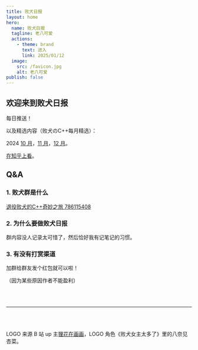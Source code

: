```yaml
---
title: 败犬日报
layout: home
hero:
  name: 败犬日报
  tagline: 老八可爱
  actions:
    - theme: brand
      text: 进入
      link: 2025/01/12
  image:
    src: /favicon.jpg
    alt: 老八可爱
publish: false
---
```


## 欢迎来到败犬日报

每日推送！

以及精选内容（败犬のC++每月精选）：

2024 [10 月](2024/10/)，[11 月](2024/11/)，[12 月](2024/12/)。

[在知乎上看](https://zhuanlan.zhihu.com/column/c_1846629212653506560)。

## Q&A

### 1. 败犬群是什么

[退役败犬的C++奇妙之旅 786115408](https://qm.qq.com/q/NCJmtSyaoq)

### 2. 为什么要做败犬日报

群内容没人记录太可惜了，然后恰好我有记笔记的习惯。

### 3. 有没有打赏渠道

加群给群友发个红包就可以啦！

（因为某些原因作者不能盈利）

<br/>

<br/>

***

<br/>

<br/>

LOGO 来源 B 站 up 主[狸花在画画](https://space.bilibili.com/244937198)，LOGO 角色《败犬女主太多了》里的八奈见杏菜。
